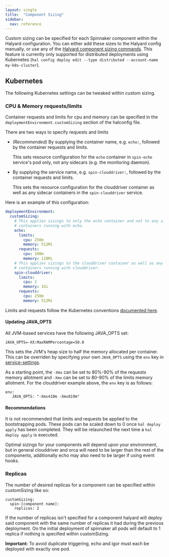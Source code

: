 ```yaml
---
layout: single
title:  "Component Sizing"
sidebar:
  nav: reference
---
```





Custom sizing can be specified for each Spinnaker component within the Halyard configuration. You can either add these sizes to the Halyard config manually, or use any of the [Halyard component sizing commands](https://www.spinnaker.io/reference/halyard/commands/#hal-config-deploy-component-sizing). This feature is currently only supported for distributed deployments using Kubernetes (`hal config deploy edit --type distributed --account-name my-k8s-cluster`).

## Kubernetes
The following Kubernetes settings can be tweaked within custom sizing. 

### CPU & Memory requests/limits

Container requests and limits for cpu and memory can be specified in the `deploymentEnvironment.customSizing` section of the halconfig file. 

There are two ways to specify requests and limits

* _(Recommended)_ By supplying the container name, e.g. `echo:`, followed by the container requests and limits.

  This sets resource configuration for the `echo` container in `spin-echo` service's pod only, not any sidecars
  (e.g. the monitoring daemon).
   
* By supplying the service name, e.g. `spin-clouddriver:`, followed by the container requests and limits.

  This sets the resource configuration for the clouddriver container as well as any sidecar containers in the
  `spin-clouddriver` service.

Here is an example of this configuration:

```yaml
deploymentEnvironment:
  customSizing:
    # This applies sizings to only the echo container and not to any sidecar 
    # containers running with echo.
    echo:
      limits:
        cpu: 250m
        memory: 512Mi
      requests:
        cpu: 100m
        memory: 128Mi
    # This applies sizings to the clouddriver container as well as any sidecar 
    # containers running with clouddriver.
    spin-clouddriver:
      limits:
        cpu: 1
        memory: 1Gi
      requests:
        cpu: 250m
        memory: 512Mi
```

Limits and requests follow the Kubernetes conventions [documented here](https://kubernetes.io/docs/concepts/configuration/manage-compute-resources-container/).

#### Updating JAVA_OPTS

All JVM-based services have the following JAVA_OPTS set:

```
JAVA_OPTS=-XX:MaxRAMPercentage=50.0
```

This sets the JVM's heap size to half the memory allocated per container. This can be overriden by specifying your own `JAVA_OPTS` 
using the `env` key in [service-settings](/reference/halyard/custom/#tweakable-service-settings).

As a starting point, the `-Xms` can be set to 80%-90% of the requests memory allotment and `-Xmx` can be set to 80-90% of the limits memory allotment. For the clouddriver example above, the `env` key is as follows:

```
env:
   JAVA_OPTS: "-Xms410m -Xmx819m"
```

#### Recommendations

It is not recommended that limits and requests be applied to the bootstrapping pods. These pods can be scaled down to 0 once `hal deploy apply` has been completed. They will be relaunched the next time a `hal deploy apply` is executed.

Optimal sizings for your components will depend upon your environment, but in general clouddriver and orca will need to be larger than the rest of the components, additionally echo may also need to be larger if using event hooks.

### Replicas

The number of desired replicas for a component can be specified within customSizing like so:
```
customSizing:
  spin-[component name]:
    replicas: 2
```
If the number of replicas isn't specified for a component halyard will deploy said component with the same number of replicas it had during the previous deployment. On the initial deployment of spinnaker all pods will default to 1 replica if nothing is specified within customSizing.

__Important:__ To avoid duplicate triggering, echo and igor must each be deployed with exactly one pod.
